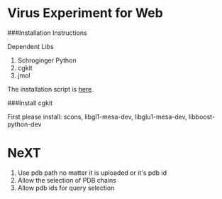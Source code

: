 Virus Experiment for Web
=======

###Installation Instructions

Dependent Libs

1. Schroginger Python
2. cgkit
3. jmol

The installation script is [here](http:/here.com).

###Install cgkit

First please install: scons, libgl1-mesa-dev, libglu1-mesa-dev, libboost-python-dev

NeXT
===

1. Use pdb path no matter it is uploaded or it's pdb id
2. Allow the selection of PDB chains
3. Allow pdb ids for query selection

